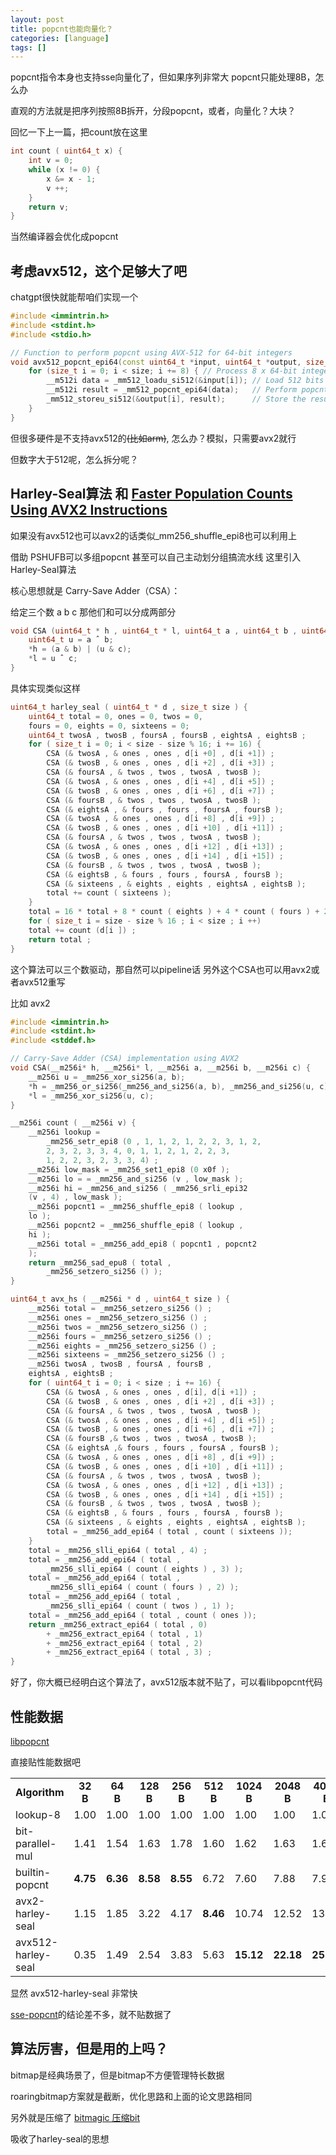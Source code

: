 ```yaml
---
layout: post
title: popcnt也能向量化？
categories: [language]
tags: []
---
```

<!-- more -->

popcnt指令本身也支持sse向量化了，但如果序列非常大 popcnt只能处理8B，怎么办

直观的方法就是把序列按照8B拆开，分段popcnt，或者，向量化？大块？

回忆一下上一篇，把count放在这里

```cpp
int count ( uint64_t x) {
    int v = 0;
    while (x != 0) {
        x &= x - 1;
        v ++;
    }
    return v;
}
```
当然编译器会优化成popcnt

## 考虑avx512，这个足够大了吧

chatgpt很快就能帮咱们实现一个

```c++
#include <immintrin.h>
#include <stdint.h>
#include <stdio.h>

// Function to perform popcnt using AVX-512 for 64-bit integers
void avx512_popcnt_epi64(const uint64_t *input, uint64_t *output, size_t size) {
    for (size_t i = 0; i < size; i += 8) { // Process 8 x 64-bit integers at a time
        __m512i data = _mm512_loadu_si512(&input[i]); // Load 512 bits (8 x 64-bit integers)
        __m512i result = _mm512_popcnt_epi64(data);   // Perform popcnt on each 64-bit integer
        _mm512_storeu_si512(&output[i], result);      // Store the results
    }
}
```

但很多硬件是不支持avx512的~~(比如arm)~~, 怎么办？模拟，只需要avx2就行

但数字大于512呢，怎么拆分呢？

## Harley-Seal算法 和 [Faster Population Counts Using AVX2 Instructions](https://arxiv.org/pdf/1611.07612)

如果没有avx512也可以avx2的话类似_mm256_shuffle_epi8也可以利用上

借助 PSHUFB可以多组popcnt 甚至可以自己主动划分组搞流水线 这里引入Harley-Seal算法

核心思想就是 Carry-Save Adder（CSA）：

给定三个数 a b c 那他们和可以分成两部分

```cpp
void CSA (uint64_t * h , uint64_t * l, uint64_t a , uint64_t b , uint64_t c) {
    uint64_t u = a ˆ b;
    *h = (a & b) | (u & c);
    *l = u ˆ c;
}
```

具体实现类似这样

```cpp
uint64_t harley_seal ( uint64_t * d , size_t size ) {
    uint64_t total = 0, ones = 0, twos = 0,
    fours = 0, eights = 0, sixteens = 0;
    uint64_t twosA , twosB , foursA , foursB , eightsA , eightsB ;
    for ( size_t i = 0; i < size - size % 16; i += 16) {
        CSA (& twosA , & ones , ones , d[i +0] , d[i +1]) ;
        CSA (& twosB , & ones , ones , d[i +2] , d[i +3]) ;
        CSA (& foursA , & twos , twos , twosA , twosB );
        CSA (& twosA , & ones , ones , d[i +4] , d[i +5]) ;
        CSA (& twosB , & ones , ones , d[i +6] , d[i +7]) ;
        CSA (& foursB , & twos , twos , twosA , twosB );
        CSA (& eightsA , & fours , fours , foursA , foursB );
        CSA (& twosA , & ones , ones , d[i +8] , d[i +9]) ;
        CSA (& twosB , & ones , ones , d[i +10] , d[i +11]) ;
        CSA (& foursA , & twos , twos , twosA , twosB );
        CSA (& twosA , & ones , ones , d[i +12] , d[i +13]) ;
        CSA (& twosB , & ones , ones , d[i +14] , d[i +15]) ;
        CSA (& foursB , & twos , twos , twosA , twosB );
        CSA (& eightsB , & fours , fours , foursA , foursB );
        CSA (& sixteens , & eights , eights , eightsA , eightsB );
        total += count ( sixteens );
    }
    total = 16 * total + 8 * count ( eights ) + 4 * count ( fours ) + 2 * count ( twos ) + count ( ones );
    for ( size_t i = size - size % 16 ; i < size ; i ++)
    total += count (d[i ]) ;
    return total ;
}
```

这个算法可以三个数驱动，那自然可以pipeline话 另外这个CSA也可以用avx2或者avx512重写

比如 avx2

```cpp
#include <immintrin.h>
#include <stdint.h>
#include <stddef.h>

// Carry-Save Adder (CSA) implementation using AVX2
void CSA(__m256i* h, __m256i* l, __m256i a, __m256i b, __m256i c) {
    __m256i u = _mm256_xor_si256(a, b);
    *h = _mm256_or_si256(_mm256_and_si256(a, b), _mm256_and_si256(u, c));
    *l = _mm256_xor_si256(u, c);
}

__m256i count ( __m256i v) {
    __m256i lookup =
        _mm256_setr_epi8 (0 , 1, 1, 2, 1, 2, 2, 3, 1, 2,
        2, 3, 2, 3, 3, 4, 0, 1, 1, 2, 1, 2, 2, 3,
        1, 2, 2, 3, 2, 3, 3, 4) ;
    __m256i low_mask = _mm256_set1_epi8 (0 x0f );
    __m256i lo = = _mm256_and_si256 (v , low_mask );
    __m256i hi = _mm256_and_si256 ( _mm256_srli_epi32
    (v , 4) , low_mask );
    __m256i popcnt1 = _mm256_shuffle_epi8 ( lookup ,
    lo );
    __m256i popcnt2 = _mm256_shuffle_epi8 ( lookup ,
    hi );
    __m256i total = _mm256_add_epi8 ( popcnt1 , popcnt2
    );
    return _mm256_sad_epu8 ( total ,
        _mm256_setzero_si256 () );
}

```

```cpp
uint64_t avx_hs ( __m256i * d , uint64_t size ) {
    __m256i total = _mm256_setzero_si256 () ;
    __m256i ones = _mm256_setzero_si256 () ;
    __m256i twos = _mm256_setzero_si256 () ;
    __m256i fours = _mm256_setzero_si256 () ;
    __m256i eights = _mm256_setzero_si256 () ;
    __m256i sixteens = _mm256_setzero_si256 () ;
    __m256i twosA , twosB , foursA , foursB ,
    eightsA , eightsB ;
    for ( uint64_t i = 0; i < size ; i += 16) {
        CSA (& twosA , & ones , ones , d[i], d[i +1]) ;
        CSA (& twosB , & ones , ones , d[i +2] , d[i +3]) ;
        CSA (& foursA , & twos , twos , twosA , twosB );
        CSA (& twosA , & ones , ones , d[i +4] , d[i +5]) ;
        CSA (& twosB , & ones , ones , d[i +6] , d[i +7]) ;
        CSA (& foursB ,& twos , twos , twosA , twosB );
        CSA (& eightsA ,& fours , fours , foursA , foursB );
        CSA (& twosA , & ones , ones , d[i +8] , d[i +9]) ;
        CSA (& twosB , & ones , ones , d[i +10] , d[i +11]) ;
        CSA (& foursA , & twos , twos , twosA , twosB );
        CSA (& twosA , & ones , ones , d[i +12] , d[i +13]) ;
        CSA (& twosB , & ones , ones , d[i +14] , d[i +15]) ;
        CSA (& foursB , & twos , twos , twosA , twosB );
        CSA (& eightsB , & fours , fours , foursA , foursB );
        CSA (& sixteens , & eights , eights , eightsA , eightsB );
        total = _mm256_add_epi64 ( total , count ( sixteens ));
    }
    total = _mm256_slli_epi64 ( total , 4) ;
    total = _mm256_add_epi64 ( total ,
        _mm256_slli_epi64 ( count ( eights ) , 3) );
    total = _mm256_add_epi64 ( total ,
        _mm256_slli_epi64 ( count ( fours ) , 2) );
    total = _mm256_add_epi64 ( total ,
        _mm256_slli_epi64 ( count ( twos ) , 1) );
    total = _mm256_add_epi64 ( total , count ( ones ));
    return _mm256_extract_epi64 ( total , 0)
        + _mm256_extract_epi64 ( total , 1)
        + _mm256_extract_epi64 ( total , 2)
        + _mm256_extract_epi64 ( total , 3) ;
}
```

好了，你大概已经明白这个算法了，avx512版本就不贴了，可以看libpopcnt代码

## 性能数据

[libpopcnt](https://github.com/kimwalisch/libpopcnt)

直接贴性能数据吧

<table>
  <tr align="center">
    <td><b>Algorithm</b></td>
    <td><b>32 B</b></td>
    <td><b>64 B</b></td>
    <td><b>128 B</b></td>
    <td><b>256 B</b></td>
    <td><b>512 B</b></td>
    <td><b>1024 B</b></td>
    <td><b>2048 B</b></td>
    <td><b>4096 B</b></td>
  </tr>
  <tr>
    <td>lookup-8</td> 
    <td>1.00</td>
    <td>1.00</td>
    <td>1.00</td>
    <td>1.00</td>
    <td>1.00</td>
    <td>1.00</td>
    <td>1.00</td>
    <td>1.00</td>
  </tr>
  <tr>
    <td>bit-parallel-mul</td>
    <td>1.41</td>
    <td>1.54</td>
    <td>1.63</td>
    <td>1.78</td>
    <td>1.60</td>
    <td>1.62</td>
    <td>1.63</td>
    <td>1.64</td>
  </tr>
  <tr>
    <td>builtin-popcnt</td> 
    <td><b>4.75</b></td>
    <td><b>6.36</b></td>
    <td><b>8.58</b></td>
    <td><b>8.55</b></td>
    <td>6.72</td>
    <td>7.60</td>
    <td>7.88</td>
    <td>7.94</td>
  </tr>
  <tr>
    <td>avx2-harley-seal</td> 
    <td>1.15</td>
    <td>1.85</td>
    <td>3.22</td>
    <td>4.17</td>
    <td><b>8.46</b></td>
    <td>10.74</td>
    <td>12.52</td>
    <td>13.66</td>
  </tr>
  <tr>
    <td>avx512-harley-seal</td> 
    <td>0.35</td>
    <td>1.49</td>
    <td>2.54</td>
    <td>3.83</td>
    <td>5.63</td>
    <td><b>15.12</b></td>
    <td><b>22.18</b></td>
    <td><b>25.60</b></td>
  </tr>
</table>

显然 avx512-harley-seal 非常快

[sse-popcnt](https://github.com/WojciechMula/sse-popcount/blob/master/results/cannonlake/cannonlake-i3-8121U-gcc-8.3.1.rst)的结论差不多，就不贴数据了

## 算法厉害，但是用的上吗？

bitmap是经典场景了，但是bitmap不方便管理特长数据

roaringbitmap方案就是截断，优化思路和上面的论文思路相同

另外就是压缩了 [bitmagic 压缩bit](https://github.com/tlk00/BitMagic)

吸收了harley-seal的思想